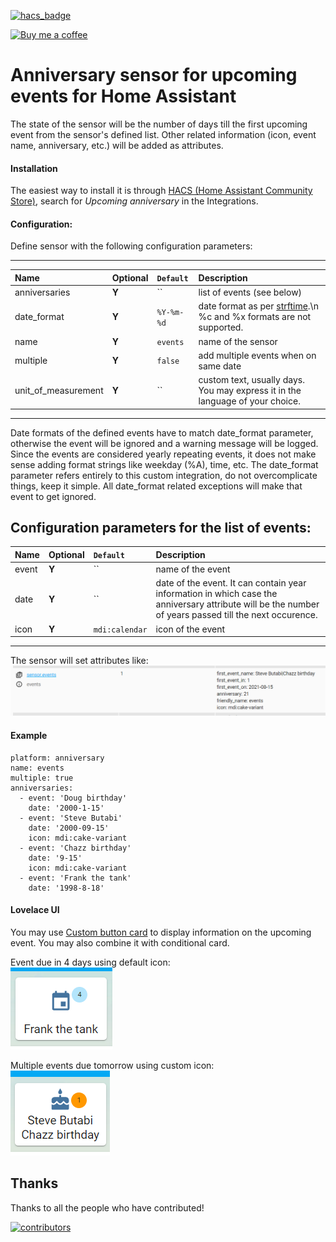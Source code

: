 [![hacs_badge](https://img.shields.io/badge/HACS-Default-orange.svg)](https://github.com/custom-components/hacs)

<p><a href="https://www.buymeacoffee.com/6rF5cQl" rel="nofollow" target="_blank"><img src="https://camo.githubusercontent.com/c070316e7fb193354999ef4c93df4bd8e21522fa/68747470733a2f2f696d672e736869656c64732e696f2f7374617469632f76312e7376673f6c6162656c3d4275792532306d6525323061253230636f66666565266d6573736167653d25463025394625413525413826636f6c6f723d626c61636b266c6f676f3d6275792532306d6525323061253230636f66666565266c6f676f436f6c6f723d7768697465266c6162656c436f6c6f723d366634653337" alt="Buy me a coffee" data-canonical-src="https://img.shields.io/static/v1.svg?label=Buy%20me%20a%20coffee&amp;message=%F0%9F%A5%A8&amp;color=black&amp;logo=buy%20me%20a%20coffee&amp;logoColor=white&amp;labelColor=b0c4de" style="max-width:100%;"></a></p>

# Anniversary sensor for upcoming events for Home Assistant

The state of the sensor will be the number of days till the first upcoming event from the sensor's defined list.
Other related information (icon, event name, anniversary, etc.) will be added as attributes.

#### Installation
The easiest way to install it is through [HACS (Home Assistant Community Store)](https://github.com/hacs/integration),
search for <i>Upcoming anniversary</i> in the Integrations.<br />

#### Configuration:
Define sensor with the following configuration parameters:<br />

---
| Name | Optional | `Default` | Description |
| :---- | :---- | :------- | :----------- |
| anniversaries | **Y** | `` | list of events (see below) |
| date_format | **Y** | `%Y-%m-%d` | date format as per [strftime](https://strftime.org).\n %c and %x formats are not supported. |
| name | **Y** | `events` | name of the sensor |
| multiple | **Y** | `false` | add multiple events when on same date |
| unit_of_measurement | **Y** | `` | custom text, usually days. You may express it in the language of your choice. |
---

Date formats of the defined events have to match date_format parameter, otherwise the event will be ignored and a warning message will be logged.<br>
Since the events are considered yearly repeating events, it does not make sense adding format strings like weekday (%A), time, etc. The date_format parameter refers entirely to this custom integration, do not overcomplicate things, keep it simple. All date_format related exceptions will make that event to get ignored.

Configuration parameters for the list of events:
---
| Name | Optional | `Default` | Description |
| :---- | :---- | :------- | :----------- |
| event | **Y** | `` | name of the event |
| date | **Y** | `` | date of the event. It can contain year information in which case the anniversary attribute will be the number of years passed till the next occurence. |
| icon | **Y** | `mdi:calendar` | icon of the event |
---

The sensor will set attributes like:
![Anniversary attributes](https://raw.githubusercontent.com/amaximus/anniversary/main/anniversary3.png)

#### Example
```
platform: anniversary
name: events
multiple: true
anniversaries:
  - event: 'Doug birthday'
    date: '2000-1-15'
  - event: 'Steve Butabi'
    date: '2000-09-15'
    icon: mdi:cake-variant
  - event: 'Chazz birthday'
    date: '9-15'
    icon: mdi:cake-variant
  - event: 'Frank the tank'
    date: '1998-8-18'
```

#### Lovelace UI
You may use [Custom button card](https://github.com/custom-cards/button-card) to display information on the upcoming event.
You may also combine it with conditional card.

Event due in 4 days using default icon:<br>
![Event due in 4 days using default icon](https://raw.githubusercontent.com/amaximus/anniversary/main/anniversary1.png)

Multiple events due tomorrow using custom icon:<br>
![Multiple events due tomorrow using custom icon](https://raw.githubusercontent.com/amaximus/anniversary/main/anniversary2.png)

## Thanks

Thanks to all the people who have contributed!

[![contributors](https://contributors-img.web.app/image?repo=amaximus/anniversary)](https://github.com/amaximus/anniversary/graphs/contributors)

